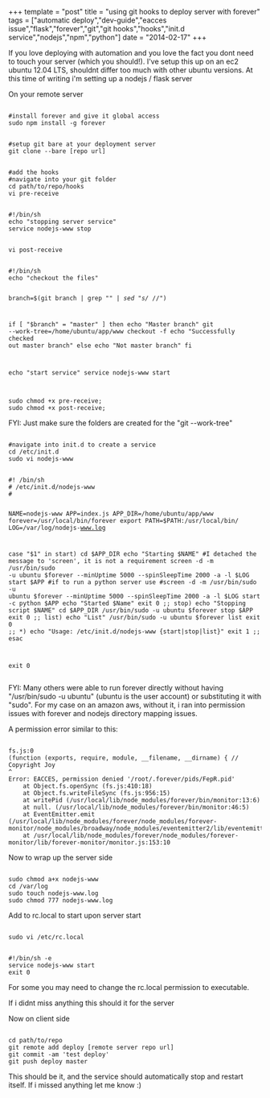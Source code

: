 +++
template = "post"
title = "using git hooks to deploy server with forever"
tags = ["automatic deploy","dev-guide","eacces issue","flask","forever","git","git hooks","hooks","init.d service","nodejs","npm","python"]
date = "2014-02-17"
+++
<p>If you love deploying with automation and you love the fact you dont need to touch your server (which you should!).  I've setup this up on an ec2 ubuntu 12.04 LTS, shouldnt differ too much with other ubuntu versions.  At this time of writing i'm setting up a nodejs / flask server</p>
<p>On your remote server</p>
<pre><code class='language-markup'>
#install forever and give it global access
sudo npm install -g forever
</code></pre>
<pre><code class='language-markup'>
#setup git bare at your deployment server
git clone --bare [repo url]
</code></pre>
<pre><code class='language-markup'>
#add the hooks
#navigate into your git folder
cd path/to/repo/hooks
vi pre-receive
</code></pre>
<pre><code class='language-bash'>
#!/bin/sh
echo "stopping server service"
service nodejs-www stop
</code></pre>
<pre><code class='language-bash'>
vi post-receive
</code></pre>
<pre><code class='language-bash'>
#!/bin/sh
echo "checkout the files"

branch=$(git branch | grep "*" | sed "s/* //")

if [ "$branch" = "master" ]
then
        echo "Master branch"
        git --work-tree=/home/ubuntu/app/www checkout -f
        echo "Successfully checked out master branch"
else
        echo "Not master branch"
fi

echo "start service"
service nodejs-www start
</code></pre>
<pre><code class='language-markup'>
sudo chmod +x pre-receive;
sudo chmod +x post-receive;
</code></pre>
<p>FYI: Just make sure the folders are created for the "git --work-tree"</p>
<pre><code class='language-markup'>
#navigate into init.d to create a service
cd /etc/init.d
sudo vi nodejs-www
</code></pre>
<pre><code class='language-bash'>
#! /bin/sh
# /etc/init.d/nodejs-www
#

NAME=nodejs-www
APP=index.js
APP_DIR=/home/ubuntu/app/www
forever=/usr/local/bin/forever
export PATH=$PATH:/usr/local/bin/
LOG=/var/log/nodejs-www.log

case "$1" in
  start)
    cd $APP_DIR
    echo "Starting $NAME"
    #I detached the message to 'screen', it is not a requirement
    screen -d -m /usr/bin/sudo -u ubuntu $forever --minUptime 5000 --spinSleepTime 2000 -a -l $LOG start $APP
    #if to run a python server use
    #screen -d -m /usr/bin/sudo -u ubuntu $forever --minUptime 5000 --spinSleepTime 2000 -a -l $LOG start -c python $APP
    echo "Started $Name"
    exit 0
    ;;
  stop)
    echo "Stopping script $NAME"
    cd $APP_DIR
    /usr/bin/sudo -u ubuntu $forever stop $APP
    exit 0
    ;;
  list)
    echo "List"
    /usr/bin/sudo -u ubuntu $forever list
    exit 0
    ;;
  *)
    echo "Usage: /etc/init.d/nodejs-www {start|stop|list}"
    exit 1
    ;;
esac

exit 0
</code></pre>
<p>FYI: Many others were able to run forever directly without having "/usr/bin/sudo -u ubuntu" (ubuntu is the user account) or substituting it with "sudo".  For my case on an amazon aws, without it, i ran into permission issues with forever and nodejs directory mapping issues.</p>
<p>A permission error similar to this:</p>
<pre><code class='language-javascript'>
fs.js:0
(function (exports, require, module, __filename, __dirname) { // Copyright Joy
^
Error: EACCES, permission denied '/root/.forever/pids/FepR.pid'
    at Object.fs.openSync (fs.js:410:18)
    at Object.fs.writeFileSync (fs.js:956:15)
    at writePid (/usr/local/lib/node_modules/forever/bin/monitor:13:6)
    at null.<anonymous> (/usr/local/lib/node_modules/forever/bin/monitor:46:5)
    at EventEmitter.emit (/usr/local/lib/node_modules/forever/node_modules/forever-monitor/node_modules/broadway/node_modules/eventemitter2/lib/eventemitter2.js:332:22)
    at /usr/local/lib/node_modules/forever/node_modules/forever-monitor/lib/forever-monitor/monitor.js:153:10
</code></pre>
<p>Now to wrap up the server side</p>
<pre><code class='language-markup'>
sudo chmod a+x nodejs-www
cd /var/log
sudo touch nodejs-www.log
sudo chmod 777 nodejs-www.log
</code></pre>
<p>Add to rc.local to start upon server start</p>
<pre><code class='language-markup'>
sudo vi /etc/rc.local
</code></pre>
<pre><code class='language-markup'>
#!/bin/sh -e
service nodejs-www start
exit 0
</code></pre>
<p>For some you may need to change the rc.local permission to executable.</p>
<p>If i didnt miss anything this should it for the server</p>
<p>Now on client side</p>
<pre><code class='language-markup'>
cd path/to/repo
git remote add deploy [remote server repo url]
git commit -am 'test deploy'
git push deploy master
</code></pre>
<p>This should be it, and the service should automatically stop and restart itself.  If i missed anything let me know :)</p>
